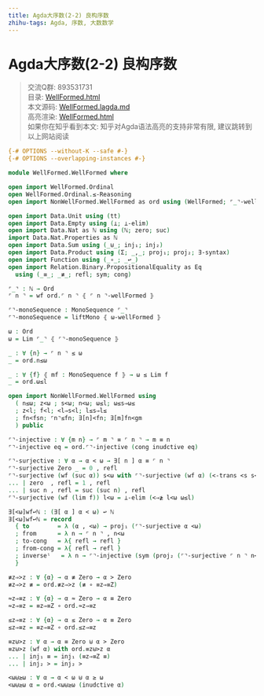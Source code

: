 ```yaml
---
title: Agda大序数(2-2) 良构序数
zhihu-tags: Agda, 序数, 大数数学
---
```


# Agda大序数(2-2) 良构序数

> 交流Q群: 893531731  
> 目录: [WellFormed.html](https://choukh.github.io/agda-lvo/WellFormed.html)  
> 本文源码: [WellFormed.lagda.md](https://github.com/choukh/agda-lvo/blob/main/src/WellFormed/WellFormed.lagda.md)  
> 高亮渲染: [WellFormed.html](https://choukh.github.io/agda-lvo/WellFormed.WellFormed.html)  
> 如果你在知乎看到本文: 知乎对Agda语法高亮的支持非常有限, 建议跳转到以上网站阅读  

```agda
{-# OPTIONS --without-K --safe #-}
{-# OPTIONS --overlapping-instances #-}

module WellFormed.WellFormed where
```

```agda
open import WellFormed.Ordinal
open WellFormed.Ordinal.≤-Reasoning
open import NonWellFormed.WellFormed as ord using (WellFormed; ⌜_⌝-wellFormed; ω-wellFormed)

open import Data.Unit using (tt)
open import Data.Empty using (⊥; ⊥-elim)
open import Data.Nat as ℕ using (ℕ; zero; suc)
import Data.Nat.Properties as ℕ
open import Data.Sum using (_⊎_; inj₁; inj₂)
open import Data.Product using (Σ; _,_; proj₁; proj₂; ∃-syntax)
open import Function using (_∘_; _↩_)
open import Relation.Binary.PropositionalEquality as Eq
  using (_≡_; _≢_; refl; sym; cong)
```

```agda
⌜_⌝ : ℕ → Ord
⌜ n ⌝ = wf ord.⌜ n ⌝ ⦃ ⌜ n ⌝-wellFormed ⦄

⌜⌝-monoSequence : MonoSequence ⌜_⌝
⌜⌝-monoSequence = liftMono ⦃ ω-wellFormed ⦄

ω : Ord
ω = Lim ⌜_⌝ ⦃ ⌜⌝-monoSequence ⦄
```

```agda
_ : ∀ {n} → ⌜ n ⌝ ≤ ω
_ = ord.n≤ω

_ : ∀ {f} ⦃ mf : MonoSequence f ⦄ → ω ≤ Lim f
_ = ord.ω≤l
```

```agda
open import NonWellFormed.WellFormed using
  ( n≤ω; z<ω ; s<ω; n<ω; ω≤l; ω≤s⇒ω≤
  ; z<l; f<l; <l⇒s<l; l≤s⇒l≤
  ; fn<fsn; ⌜n⌝≤fn; ∃[n]<fn; ∃[m]fn<gm
  ) public
```

```agda
⌜⌝-injective : ∀ {m n} → ⌜ m ⌝ ≡ ⌜ n ⌝ → m ≡ n
⌜⌝-injective eq = ord.⌜⌝-injective (cong inudctive eq)
```

```agda
⌜⌝-surjective : ∀ α → α < ω → ∃[ n ] α ≡ ⌜ n ⌝
⌜⌝-surjective Zero _ = 0 , refl
⌜⌝-surjective (wf (suc α)) s<ω with ⌜⌝-surjective (wf α) (<-trans <s s<ω)
... | zero  , refl = 1 , refl
... | suc n , refl = suc (suc n) , refl
⌜⌝-surjective (wf (lim f)) l<ω = ⊥-elim (<⇒≱ l<ω ω≤l)
```

```agda
∃[<ω]wf↩ℕ : (∃[ α ] α < ω) ↩ ℕ
∃[<ω]wf↩ℕ = record
  { to        = λ (α , <ω) → proj₁ (⌜⌝-surjective α <ω)
  ; from      = λ n → ⌜ n ⌝ , n<ω
  ; to-cong   = λ{ refl → refl }
  ; from-cong = λ{ refl → refl }
  ; inverseˡ   = λ n → ⌜⌝-injective (sym (proj₂ (⌜⌝-surjective ⌜ n ⌝ n<ω)))
  }
```

```agda
≢z⇒>z : ∀ {α} → α ≢ Zero → α > Zero
≢z⇒>z ≢ = ord.≢z⇒>z (≢ ∘ ≡z⇒≡Z)

≈z⇒≡z : ∀ {α} → α ≈ Zero → α ≡ Zero
≈z⇒≡z = ≡z⇒≡Z ∘ ord.≈z⇒≡z

≤z⇒≡z : ∀ {α} → α ≤ Zero → α ≡ Zero
≤z⇒≡z = ≡z⇒≡Z ∘ ord.≤z⇒≡z

≡z⊎>z : ∀ α → α ≡ Zero ⊎ α > Zero
≡z⊎>z (wf α) with ord.≡z⊎>z α
... | inj₁ ≡ = inj₁ (≡z⇒≡Z ≡)
... | inj₂ > = inj₂ >
```

```agda
<ω⊎≥ω : ∀ α → α < ω ⊎ α ≥ ω
<ω⊎≥ω α = ord.<ω⊎≥ω (inudctive α)
```
